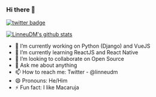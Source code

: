 ### Hi there 👋

[![twitter badge](https://img.shields.io/badge/@linneudm-30302f?style=flat&logo=twitter)](https://twitter.com/linneudm)

[![LinneuDM's github stats](https://github-readme-stats.vercel.app/api?username=linneudm)](https://github.com/anuraghazra/github-readme-stats)
- 🔭 I’m currently working on Python (Django) and VueJS
- 🌱 I’m currently learning ReactJS and React Native
- 👯 I’m looking to collaborate on Open Source
- 💬 Ask me about anything
- 📫 How to reach me: Twitter - @linneudm
- 😄 Pronouns: He/Him
- ⚡ Fun fact: I like Macaruja
